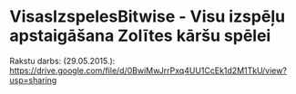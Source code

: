 # VisasIzspelesBitwise - Visu izspēļu apstaigāšana Zolītes kāršu spēlei

Rakstu darbs: (29.05.2015.):
https://drive.google.com/file/d/0BwiMwJrrPxq4UU1CcEk1d2M1TkU/view?usp=sharing
